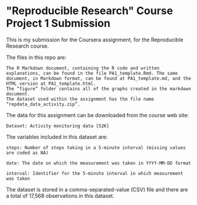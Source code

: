 # "Reproducible Research" Course Project 1 Submission

This is my submission for the Coursera assignment, for the Reproducible Research course.

The files in this repo are:

    The R Markdown document, containing the R code and written explanations, can be found in the file PA1_template.Rmd. The same document, in Markdown format, can be found at PA1_template.md, and the HTML version at PA1_template.html.
    The “figure” folder contains all of the graphs created in the markdown document.
    The dataset used within the assignment has the file name “repdata_data_activity.zip”.

The data for this assignment can be downloaded from the course web site:

    Dataset: Activity monitoring data [52K]

The variables included in this dataset are:

    steps: Number of steps taking in a 5-minute interval (missing values are coded as NA)

    date: The date on which the measurement was taken in YYYY-MM-DD format

    interval: Identifier for the 5-minute interval in which measurement was taken

The dataset is stored in a comma-separated-value (CSV) file and there are a total of 17,568 observations in this dataset.
